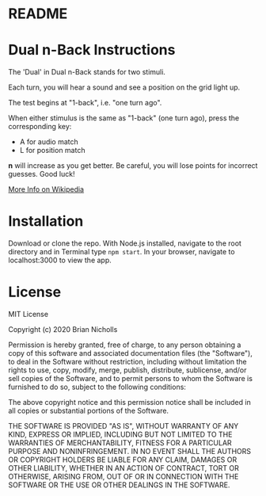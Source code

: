 # README


# Dual n-Back Instructions

The 'Dual' in Dual n-Back stands for two stimuli.

Each turn, you will hear a sound and see a position on the grid light up.

The test begins at "1-back", i.e. "one turn ago".

When either stimulus is the same as "1-back" (one turn ago), press the corresponding key:

* A for audio match
* L for position match

**n** will increase as you get better. Be careful, you will lose points for incorrect guesses. Good luck!

[More Info on Wikipedia](https://en.wikipedia.org/wiki/N-back)

# Installation

Download or clone the repo. 
With Node.js installed, navigate to the root directory and in Terminal type `npm start`. 
In your browser, navigate to localhost:3000 to view the app.

# License

MIT License

Copyright (c) 2020 Brian Nicholls

Permission is hereby granted, free of charge, to any person obtaining a copy
of this software and associated documentation files (the "Software"), to deal
in the Software without restriction, including without limitation the rights
to use, copy, modify, merge, publish, distribute, sublicense, and/or sell
copies of the Software, and to permit persons to whom the Software is
furnished to do so, subject to the following conditions:

The above copyright notice and this permission notice shall be included in all
copies or substantial portions of the Software.

THE SOFTWARE IS PROVIDED "AS IS", WITHOUT WARRANTY OF ANY KIND, EXPRESS OR
IMPLIED, INCLUDING BUT NOT LIMITED TO THE WARRANTIES OF MERCHANTABILITY,
FITNESS FOR A PARTICULAR PURPOSE AND NONINFRINGEMENT. IN NO EVENT SHALL THE
AUTHORS OR COPYRIGHT HOLDERS BE LIABLE FOR ANY CLAIM, DAMAGES OR OTHER
LIABILITY, WHETHER IN AN ACTION OF CONTRACT, TORT OR OTHERWISE, ARISING FROM,
OUT OF OR IN CONNECTION WITH THE SOFTWARE OR THE USE OR OTHER DEALINGS IN THE
SOFTWARE.
